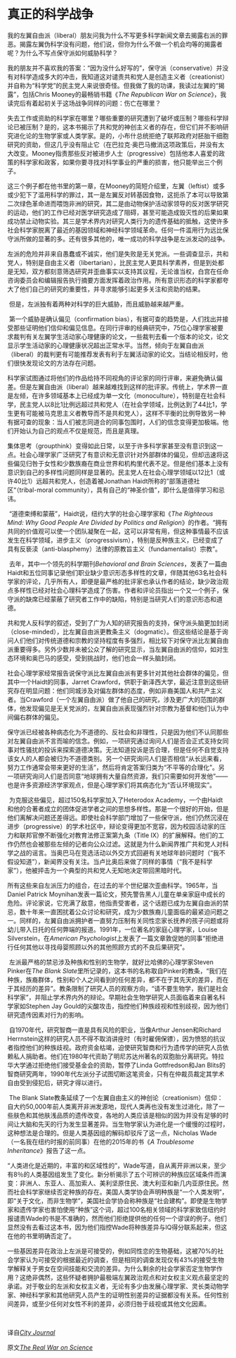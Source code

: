# 真正的科学战争

​		我的左翼自由派（liberal）朋友问我为什么不写更多科学新闻文章去揭露右派的罪恶。揭露左翼伪科学没有问题，他们说，但你为什么不做一个机会均等的揭露者呢？为什么不写点保守派如何威胁科学？

​		我的朋友并不喜欢我的答案：“因为没什么好写的”，保守派（conservative）并没有对科学造成多大的冲击，我知道这对谴责共和党人是创造主义者（creationist）并自称为“科学党”的民主党人来说很奇怪。但我做了我的功课，我读过左翼的“揭露”，包括Chris Mooney的最畅销书籍《*The Republican War on Science*》，我读完后有着起初关于这场战争同样的问题：伤亡在哪里？

​		失去工作或资助的科学家在哪里？哪些重要的研究遭到了破坏或压制？哪些科学辩论已被压制？是的，这本书揭示了共和党的神创主义者的存在，但它们并不影响研究进化论的生物学家或人类学家。是的，小布什总统拒绝了联邦政府对胚胎干细胞研究的资助，但这几乎没有阻止它（在巴拉克·奥巴马撤消这项政策后，并没有太大改变。Mooney指责那些反对被进步人士（progressive）包括他本人喜爱的政策的科学家和政客，如果你要寻找对科学事业的严重的损害，他只能举出三个例子。

​		这三个例子都在他书里的第一章，在Mooney的简短介绍里，左翼（leftist）或多或少犯下了滥用科学的罪过，其一是左翼反对转基因食物，这扼杀了本可以导致第二次绿色革命进而喂饱非洲的研究，其二是由动物保护活动家领导的反对医学研究的运动，他们的工作已经对医学研究造成了阻碍，甚至可能造成毁灭性的后果如果成功禁止动物实验。其三是学术界内对研究人类行为的遗传基础的抵触，这使许多社会科学家脱离了最近的基因领域和神经科学领域革命。任何一件滥用行为远比保守派所做的显著的多。还有很多其他的，唯一成功的科学战争是左派发动的战争。

​		左派的危险并非来自愚蠢或不诚实，他们是失败是无关党派。一些调查显示，共和党人，特别是自由主义者（libertarian），比民主党人更具科学素养，但是到处都是无知，双方都刻意筛选研究并歪曲事实以支持其议程，无论谁当权，白宫在任命咨询委员会和编辑报告执行摘要方面发挥着政治作用。所有意识形态的科学家都夸大了他们自己的研究的重要性，并寻求能够引起更多关注和资助的结果。

​		但是，左派独有着两种对科学的巨大威胁，而且威胁越来越严重。

​		第一个威胁是确认偏见（confirmation bias），有据可查的趋势是，人们找出并接受那些证明他们信仰和偏见信息。在同行评审的经典研究中，75位心理学家被要求裁判有关左翼学生活动家心理健康的论文，一些裁判去看一个版本的论文，论文显示学生活动家的心理健康状况超出正常水平。当然，倾向于左翼自由派（liberal）的裁判更有可能推荐发表有利于左翼活动家的论文。当结论相反时，他们很快发现论文的方法存在问题。

​		科学家试图通过将他们的作品给持不同视角的评论家的同行评审，来避免确认偏差。但是左翼自由派（liberal）越来越难找到这样的批评家。传统上，学术界一直是左倾，在许多领域基本上已经成为单一文化（monoculture），特别是在社会科学，民主党人以8比1比例远超过共和党人（在社会学领域，比例达到了44比1，学生更有可能被马克思主义者教导而不是共和党人），这样不平衡的比例导致另一种有据可查的现象：当人们被志同道合的同事包围时，人们的信念变得更加极端。他们开始认为自己的观点不仅是规范，而且是真理。

​		集体思考（groupthink）变得如此日常，以至于许多科学家甚至没有意识到这一点。社会心理学家广泛研究了有意识和无意识针对外部群体的偏见，但却迅速将这些偏见归咎于女性和少数族裔在商业世界和机构里代表不足。但是他们基本上没有意识到自己的多样性问题同样是显著的。民主党人在社会心理学领域以12比1（或许40比1）远超共和党人，创造着被Jonathan Haidt所称的”部落道德社区“（tribal-moral community），具有自己的“神圣价值”，即什么是值得学习和忌讳。

​		“道德束缚和蒙蔽”，Haidt说，纽约大学的社会心理学家和《*The Righteous Mind: Why Good People Are Divided by Politics and Religion*》的作者。“拥有共同的价值观可以使一个团队凝聚在一起，这可以非常有用，但这种事情最不应该发生在科学领域，进步主义（progressivism），特别是反种族主义，已经变成了具有反亵渎（anti-blasphemy）法律的原教旨主义（fundamentalist）宗教”。

​		去年，其中一个领先的科学期刊*Behavioral and Brain Sciences*，发表了一篇由Haidt和五位同事记录他们职业缺少意识形态多样性的文章，伴随其他63名社会科学家的评论，几乎所有人，即便是最严格的批评家也承认作者的结论，缺少政治观点多样性已经对社会心理科学造成了伤害。作者和评论员指出一个又一个例子，保守派的缺席已经蒙蔽了研究者工作中的缺陷，特别是当研究人们的意识形态和道德。

​		共和党人反科学的叙述，受到了广为人知的研究报告的支持，保守派头脑更加封闭（close-minded），比左翼自由派更教条主义（dogmatic）。但这些结论是基于询问人们他们对传统道德和宗教的坚持程度有多强烈，相比较下对保守派比左翼自由派重要得多。另外少数并未被公众了解的研究显示，当左翼自由派的信仰，如对生态环境和奥巴马的感受，受到挑战时，他们也会一样头脑封闭。

​		社会心理学家经常报告说保守派比左翼自由派有更多针对其他社会群体的偏见，但其中一个Haidt的同事，Jarret Crawford，供职于新泽西大学，最近注意到这些研究存在明显问题：他们同城涉及对偏左群体的态度，例如非裔美国人和共产主义者。当Crawford（一个左翼自由派）做了他自己的研究，涉及更广大的范围的群体，他发现偏见是无关党派的，左翼自由派表现强烈针对宗教为基督和他们认为中间偏右群体的偏见。

​		保守派已经被各种病态化为不道德的、反社会和非理性，只是因为他们不认同那些对左翼自由派不言而喻的信念。例如，一项研究通过询问人们是否会正式支持女同事对性骚扰的投诉来探索道德决策。无法知道投诉是否合理，但是任何不自觉支持该女人的人都会被归为不道德类别。另一个研究询问人们是否相信“从长远来看，努力工作通常会带来更好的生活”，然后将肯定答案归类为“不平等的合理化”。另一项研究询问人们是否同意“地球拥有大量自然资源，我们只需要如何开发他”——也是许多资源经济学家观点，但是心理学家们将其病态化为“否认环境现实”。

​		为克服这些偏见，超过150名科学家加入了Heterodox Academy，一个由Haidt 和他的合著者成立的团体促进学者之间的思想多样性。那是一个很好的开始，但是他们离解决问题还差得远。即使社会科学部门增加了一些保守派，他们仍然沉浸在进步（progressive）的学术社区中，辩论变得更加不宽容，因为校园活动家的压力和联邦官僚不断强化对教育法修正案第九条（Title IX）的扩展解释。他们的工作仍然也会被那些左倾的记者向公众过滤。这就是为什么新闻界推广共和党人对科学之战的谣言。当奥巴马在竞选活动以外交方式回避有关地球年龄问题时（“我不假设知道”），新闻界没有关注。当卢比奥后来做了同样的事情（“我不是科学家”），他被抨击为一个典型的共和党人无知地决定带回黑暗时代。

​		所有这些来自左派压力的组合，在过去的半个世纪屡次歪曲科学。1965年，当Daniel Patrick Moynihan发表一篇论文，预先警告黑人儿童在单亲家庭中成长的危险。评论家说，它充满了敌意，他指责受害者，这个话题已成为左翼自由派的禁忌，数十年来一直困扰着公众讨论和研究，成为少数族裔儿童面临的最紧迫问题之一。同样的，左翼自由派拥护者一直努力压制有关同性恋家长抚养的孩子问题或将幼儿带入日托的任何弊端的报道。1991年，一位著名的家庭心理学家，Louise Silverstein，在*American Psychologist*上发表了一篇文章敦促她的同事“拒绝进行任何其他以寻找母婴照顾以外的其他照顾方式的不良后果研究”。

​		左派最严格的禁忌涉及种族和性别的生物学，就好比哈佛的心理学家Steven Pinker在*The Blank Slate*里所记录的，这本书的名称取自Pinker的教条，“我们在种族，族裔群体，性别和个人之间看到的任何差异，都不在于其先天的差异，而在于其经历的差异”。教条限制了研究人员的观察方向，“请不要生物学，我们是社会科学家”，并阻止学术界内外的辩论。早期社会生物学研究人员面临着来自著名科学家如Stephen Jay Gould的尖酸攻击，指控他们种族歧视和性别歧视，因为他们研究遗传因素对行为的影响。

​		自1970年代，研究智商一直是具有风险的职业，当像Arthur Jensen和Richard Herrnstein这样的研究人员不得不取消讲座时（有时雇佣保镖），因为愤怒的抗议者指控他们的种族歧视。政府资金枯竭，迫使研究智商和行为遗传学的研究人员依赖私人捐助者。他们在1980年代资助了明尼苏达州著名的双胞胎分离研究。特拉华大学通过拒绝他们接受基金会的资助，暂停了Linda Gottfredson和Jan Blits的智商研究两年，1990年代左派分子试图切断这笔资金，只有在仲裁员裁定其学术自由受到侵犯后，研究才得以进行。

​		The Blank Slate教条延续了一个左翼自由主义的神创论（creationism）信仰：自大约50,000年前人类离开非洲发源地，现代人类再也没有发生过进化，除了一些肤色和其他肤浅品质的遗传改变，各地的人类应该是相似的因为并没有足够的时间让大脑和先天的行为发生显著差异。当生物学家认为进化是一个缓慢的过程时，这种想法是合理的。但是人类基因组的解码却驳斥了这一点，Nicholas Wade （一名我在纽约时报的前同事）在他的2015年的书《*A Troublesome Inheritance*》报告了这一点。

​		“人类进化是近期的，丰富的和区域性的”，Wade写道，自从离开非洲以来，至少有8％的人类基因组发生了变化。新分析揭示了五个可辨识的种族应区域条件而演变：非洲人、东亚人、高加索人、美利坚原住民、澳大利亚和新几内亚原住民。然而社会科学家继续否定种族的存在。美国人类学协会声明种族是“一个人类发明”，即“关于文化，而非生物学”，美国社会学协会称种族是“社会建构”。即使是生物学家和遗传学家也害怕使用“种族”这个词，超过100名相关领域的科学家致信纽约时报谴责Wade的书是不准确的，然而他们拒绝提供他的任何一个谬误的例子。他们显然没有去看过这本书，因为他们指控Wade将种族差异与IQ得分联系起来，但这在他的书里明确否定了。

​		一些基因差异在政治上左派是可接受的，例如同性恋的生物基础，这被70%的社会学家认为可接受的根据最近的调查，但是相同的调查发现仅有43%的接受生物学解释关于男女在空间技能和交流的差异。为什么剩余的社会学家否定生物学作用？这绝非偶然，这些怀疑者拥护最极端左翼政治观点和对女权主义观点最坚定的承诺。对于敬业的左派和女权主义者，无论有多少由发展心理学家、灵长类动物学家、神经科学家和其他研究人员产生的证明性别差异的证据都没有关系。任何性别间差异，或至少任何对女性不利的差异，必须归咎于歧视或其他文化因素。

​		



译自[*City Journal*](www.city-journal.org)

原文[*The Real War on Science*](https://www.city-journal.org/html/real-war-science-14782.html)